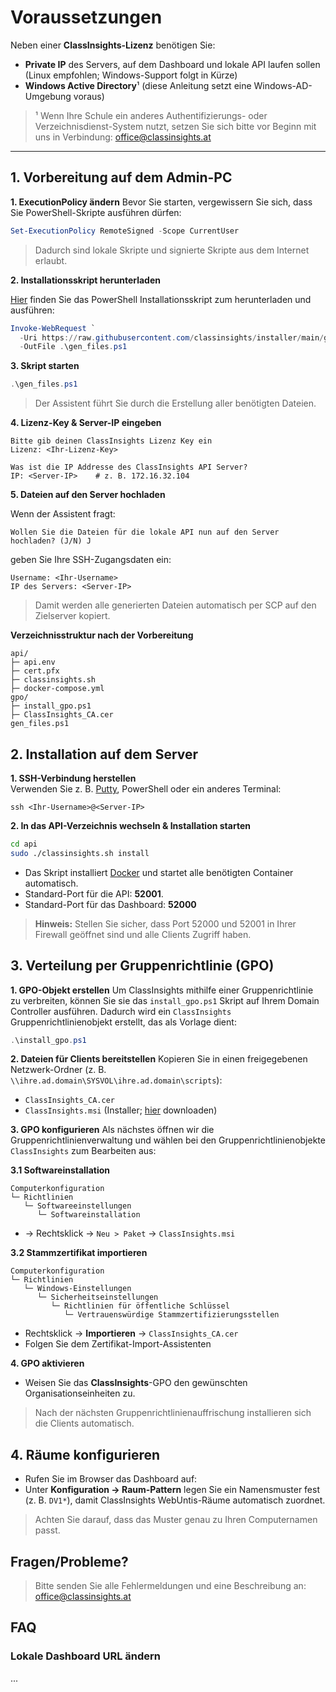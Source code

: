 # Voraussetzungen

Neben einer **ClassInsights-Lizenz** benötigen Sie:

- **Private IP** des Servers, auf dem Dashboard und lokale API laufen sollen (Linux empfohlen; Windows-Support folgt in Kürze)  
- **Windows Active Directory**¹ (diese Anleitung setzt eine Windows-AD-Umgebung voraus)

> ¹ Wenn Ihre Schule ein anderes Authentifizierungs- oder Verzeichnisdienst-System nutzt, setzen Sie sich bitte vor Beginn mit uns in Verbindung: office@classinsights.at

---

## 1. Vorbereitung auf dem Admin-PC

**1. ExecutionPolicy ändern** 
Bevor Sie starten, vergewissern Sie sich, dass Sie PowerShell-Skripte ausführen dürfen:

```powershell
Set-ExecutionPolicy RemoteSigned -Scope CurrentUser
```
> Dadurch sind lokale Skripte und signierte Skripte aus dem Internet erlaubt.

**2. Installationsskript herunterladen**

[Hier](https://raw.githubusercontent.com/classinsights/installer/refs/heads/main/gen_files.ps1) finden Sie das PowerShell Installationsskript zum herunterladen und ausführen:
```powershell
Invoke-WebRequest `
  -Uri https://raw.githubusercontent.com/classinsights/installer/main/gen_files.ps1 `
  -OutFile .\gen_files.ps1
```

**3. Skript starten**
```powershell
.\gen_files.ps1
```
> Der Assistent führt Sie durch die Erstellung aller benötigten Dateien.

**4. Lizenz-Key & Server-IP eingeben**
```
Bitte gib deinen ClassInsights Lizenz Key ein
Lizenz: <Ihr-Lizenz-Key>

Was ist die IP Addresse des ClassInsights API Server?
IP: <Server-IP>    # z. B. 172.16.32.104
```

**5. Dateien auf den Server hochladen**

Wenn der Assistent fragt:
```
Wollen Sie die Dateien für die lokale API nun auf den Server hochladen? (J/N) J
```
geben Sie Ihre SSH-Zugangsdaten ein:
```
Username: <Ihr-Username>
IP des Servers: <Server-IP>
```

> Damit werden alle generierten Dateien automatisch per SCP auf den Zielserver kopiert.

**Verzeichnisstruktur nach der Vorbereitung**
```
api/
├─ api.env
├─ cert.pfx
├─ classinsights.sh
├─ docker-compose.yml
gpo/
├─ install_gpo.ps1
├─ ClassInsights_CA.cer
gen_files.ps1
```

## 2. Installation auf dem Server

**1. SSH-Verbindung herstellen**  
Verwenden Sie z. B.  [Putty](https://www.putty.org/), PowerShell oder ein anderes Terminal:

```
ssh <Ihr-Username>@<Server-IP>
```
**2. In das API-Verzeichnis wechseln & Installation starten**
```bash
cd api
sudo ./classinsights.sh install
```

-   Das Skript installiert [Docker](https://www.docker.com/)  und startet alle benötigten Container automatisch.
-   Standard-Port für die API: **52001**.
-   Standard-Port für das Dashboard: **52000**

> **Hinweis:** Stellen Sie sicher, dass Port 52000 und 52001 in Ihrer Firewall geöffnet sind und alle Clients Zugriff haben.

## 3. Verteilung per Gruppenrichtlinie (GPO)

**1. GPO-Objekt erstellen**
Um ClassInsights mithilfe einer Gruppenrichtlinie zu verbreiten, können Sie sie das `install_gpo.ps1` Skript auf Ihrem Domain Controller ausführen. Dadurch wird ein `ClassInsights` Gruppenrichtlinienobjekt erstellt, das als Vorlage dient:

```powershell
.\install_gpo.ps1
```
**2. Dateien für Clients bereitstellen**
Kopieren Sie in einen freigegebenen Netzwerk-Ordner (z. B.<br> `\\ihre.ad.domain\SYSVOL\ihre.ad.domain\scripts`):

-   `ClassInsights_CA.cer`  
-   `ClassInsights.msi` (Installer; [hier](https://123) downloaden)

**3. GPO konfigurieren**
Als nächstes öffnen wir die Gruppenrichtlinienverwaltung und wählen bei den Gruppenrichtlinienobjekte `ClassInsights` zum Bearbeiten aus:

**3.1 Softwareinstallation**
```
Computerkonfiguration
└─ Richtlinien
   └─ Softwareeinstellungen
      └─ Softwareinstallation
```

- → Rechtsklick → `Neu > Paket` → `ClassInsights.msi`

**3.2 Stammzertifikat importieren**
```
Computerkonfiguration
└─ Richtlinien
   └─ Windows-Einstellungen
      └─ Sicherheitseinstellungen
         └─ Richtlinien für öffentliche Schlüssel
            └─ Vertrauenswürdige Stammzertifizierungsstellen
```
-   Rechtsklick → **Importieren** → `ClassInsights_CA.cer`
-   Folgen Sie dem Zertifikat-Import-Assistenten

**4. GPO aktivieren**
- Weisen Sie das **ClassInsights**-GPO den gewünschten Organisationseinheiten zu.

> Nach der nächsten Gruppenrichtlinienauffrischung installieren sich die Clients automatisch.

## 4. Räume konfigurieren
- Rufen Sie im Browser das Dashboard auf:
- Unter **Konfiguration → Raum-Pattern** legen Sie ein Namensmuster fest (z. B. `DV1*`), damit ClassInsights WebUntis-Räume automatisch zuordnet.
> Achten Sie darauf, dass das Muster genau zu Ihren Computernamen passt.


## Fragen/Probleme?

> Bitte senden Sie alle Fehlermeldungen und eine Beschreibung an: office@classinsights.at

## FAQ

### Lokale Dashboard URL ändern
...